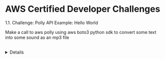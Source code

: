 # AWS Certified Developer Challenges

1.1. Challenge: Polly API Example: Hello World
<p>Make a call to aws polly using aws boto3 python sdk to convert some text into some sound as an mp3 file</p>
<br>
<details>

[Code](https://github.com/cleophasmashiri/aws-cert-dev/blob/master/chapter01/polly_example.py)
<br>
Run aws configure to add follow the prompt

<br>

```

aws configure 

```


Add the following python code

```

import sys
import boto3
from decouple import config

def main():
  print('Starting ..polly')
 
  polly = boto3.client('polly')
  res = polly.synthesize_speech(Text='Hello', OutputFormat='mp3', VoiceId='Aditi')
  audio = res['AudioStream'].read()
  with open('hello.mp3', 'wb') as file:
    file.write(audio) 

  if __name__=='__main__':
    main()


``` 

Run Program


```
python polly_example.py

```

You shoud see file like 'hello.mp3.

</details>
